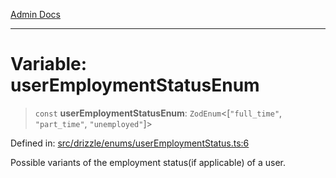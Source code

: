[Admin Docs](/)

***

# Variable: userEmploymentStatusEnum

> `const` **userEmploymentStatusEnum**: `ZodEnum`\<\[`"full_time"`, `"part_time"`, `"unemployed"`\]\>

Defined in: [src/drizzle/enums/userEmploymentStatus.ts:6](https://github.com/syedali237/talawa-api/blob/8be1a1231af103d298d6621405c956dc45d3a73a/src/drizzle/enums/userEmploymentStatus.ts#L6)

Possible variants of the employment status(if applicable) of a user.
